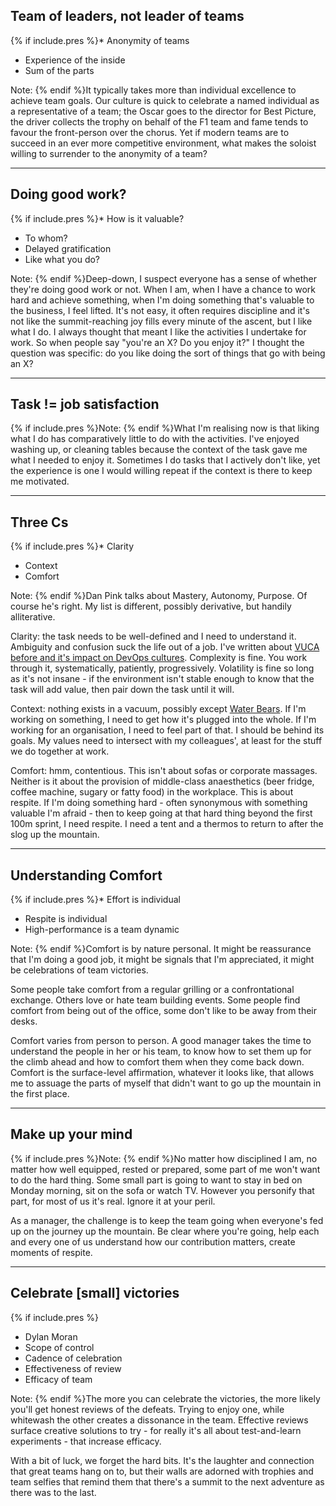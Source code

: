 
## Team of leaders, not leader of teams

{% if include.pres %}* Anonymity of teams
* Experience of the inside
* Sum of the parts

Note: {% endif %}It typically takes more than individual excellence to achieve team goals.  Our culture is quick to celebrate a named individual as a representative of a team; the Oscar goes to the director for Best Picture, the driver collects the trophy on behalf of the F1 team and fame tends to favour the front-person over the chorus.  Yet if modern teams are to succeed in an ever more competitive environment, what makes the soloist willing to surrender to the anonymity of a team?

---

## Doing good work?

{% if include.pres %}* How is it valuable?
* To whom?
* Delayed gratification
* Like what you do?

Note: {% endif %}Deep-down, I suspect everyone has a sense of whether they're doing good work or not.  When I am, when I have a chance to work hard and achieve something, when I'm doing something that's valuable to the business, I feel lifted.  It's not easy, it often requires discipline and it's not like the summit-reaching joy fills every minute of the ascent, but I like what I do.  I always thought that meant I like the activities I undertake for work.   So when people say "you're an X?  Do you enjoy it?" I thought the question was specific: do you like doing the sort of things that go with being an X?

---

## Task != job satisfaction

{% if include.pres %}Note: {% endif %}What I'm realising now is that liking what I do has comparatively little to do with the activities.  I've enjoyed washing up, or cleaning tables because the context of the task gave me what I needed to enjoy it.  Sometimes I do tasks that I actively don't like, yet the experience is one I would willing repeat if the context is there to keep me motivated.

---

## Three Cs

{% if include.pres %}* Clarity
* Context
* Comfort

Note: {% endif %}Dan Pink talks about Mastery, Autonomy, Purpose.  Of course he's right.  My list is different, possibly derivative, but handily alliterative.

Clarity: the task needs to be well-defined and I need to understand it.  Ambiguity and confusion suck the life out of a job.  I've written about [VUCA before and it's impact on DevOps cultures](http://www.lightenna.com/tech/2018/cost-of-collaboration/).  Complexity is fine.  You work through it, systematically, patiently, progressively.  Volatility is fine so long as it's not insane - if the environment isn't stable enough to know that the task will add value, then pair down the task until it will.

Context: nothing exists in a vacuum, possibly except [Water Bears](https://www.newscientist.com/article/dn14690-water-bears-are-first-animal-to-survive-space-vacuum/).  If I'm working on something, I need to get how it's plugged into the whole.  If I'm working for an organisation, I need to feel part of that.  I should be behind its goals.  My values need to intersect with my colleagues', at least for the stuff we do together at work. 

Comfort: hmm, contentious.  This isn't about sofas or corporate massages.  Neither is it about the provision of middle-class anaesthetics (beer fridge, coffee machine, sugary or fatty food) in the workplace.  This is about respite.  If I'm doing something hard - often synonymous with something valuable I'm afraid - then to keep going at that hard thing beyond the first 100m sprint, I need respite.  I need a tent and a thermos to return to after the slog up the mountain.

---

## Understanding Comfort

{% if include.pres %}* Effort is individual
* Respite is individual
* High-performance is a team dynamic

Note: {% endif %}Comfort is by nature personal.  It might be reassurance that I'm doing a good job, it might be signals that I'm appreciated, it might be celebrations of team victories.

Some people take comfort from a regular grilling or a confrontational exchange.  Others love or hate team building events.  Some people find comfort from being out of the office, some don't like to be away from their desks.

Comfort varies from person to person.  A good manager takes the time to understand the people in her or his team, to know how to set them up for the climb ahead and how to comfort them when they come back down.  Comfort is the surface-level affirmation, whatever it looks like, that allows me to assuage the parts of myself that didn't want to go up the mountain in the first place.

---

## Make up your mind

{% if include.pres %}Note: {% endif %}No matter how disciplined I am, no matter how well equipped, rested or prepared, some part of me won't want to do the hard thing.  Some small part is going to want to stay in bed on Monday morning, sit on the sofa or watch TV.  However you personify that part, for most of us it's real. Ignore it at your peril.

As a manager, the challenge is to keep the team going when everyone's fed up on the journey up the mountain.  Be clear where you're going, help each and every one of us understand how our contribution matters, create moments of respite.

---

## Celebrate \[small\] victories
{% if include.pres %}
* Dylan Moran
* Scope of control
* Cadence of celebration
* Effectiveness of review
* Efficacy of team

Note: {% endif %}The more you can celebrate the victories, the more likely you'll get honest reviews of the defeats.  Trying to enjoy one, while whitewash the other creates a dissonance in the team.  Effective reviews surface creative solutions to try - for really it's all about test-and-learn experiments - that increase efficacy.

With a bit of luck, we forget the hard bits.  It's the laughter and connection that great teams hang on to, but their walls are adorned with trophies and team selfies that remind them that there's a summit to the next adventure as there was to the last.
